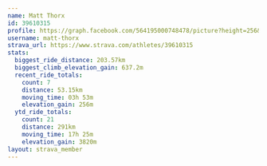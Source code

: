 ```yaml
---
name: Matt Thorx
id: 39610315
profile: https://graph.facebook.com/564195000748478/picture?height=256&width=256
username: matt-thorx
strava_url: https://www.strava.com/athletes/39610315
stats:
  biggest_ride_distance: 203.57km
  biggest_climb_elevation_gain: 637.2m
  recent_ride_totals:
    count: 7
    distance: 53.15km
    moving_time: 03h 53m
    elevation_gain: 256m
  ytd_ride_totals:
    count: 21
    distance: 291km
    moving_time: 17h 25m
    elevation_gain: 3820m
layout: strava_member
--- 
```

